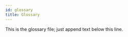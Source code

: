```yaml
---
id: glossary
title: Glossary
---
```


This is the glossary file; just append text below this line.


